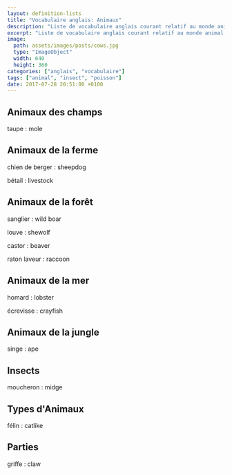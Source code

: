 ```yaml
---
layout: definition-lists
title: "Vocabulaire anglais: Animaux"
description: "Liste de vocabulaire anglais courant relatif au monde animal."
excerpt: "Liste de vocabulaire anglais courant relatif au monde animal."
image:
  path: assets/images/posts/cows.jpg
  type: "ImageObject"
  width: 640
  height: 360
categories: ["anglais", "vocabulaire"]
tags: ["animal", "insect", "poisson"]
date: 2017-07-28 20:51:00 +0100
---
```


## Animaux des champs

taupe
: mole


## Animaux de la ferme

chien de berger
: sheepdog

bétail
: livestock


## Animaux de la forêt

sanglier
: wild boar

louve
: shewolf

castor
: beaver

raton laveur
: raccoon


## Animaux de la mer

homard
: lobster

écrevisse
: crayfish


## Animaux de la jungle

singe
: ape


## Insects

moucheron
: midge


## Types d'Animaux

félin
: catlike


## Parties

griffe
: claw
